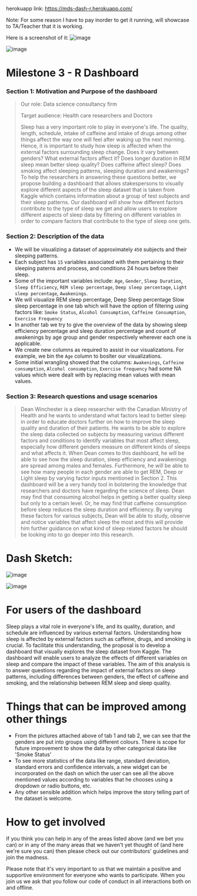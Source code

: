 herokuapp link: https://mds-dash-r.herokuapp.com/

Note: For some reason I have to pay inorder to get it running, will showcase to TA/Teacher that it is working.

Here is a screenshot of it:
![image](https://user-images.githubusercontent.com/61757423/224630758-567bb8c5-3c62-4b92-b3fd-51f9f23cb25b.png)

![image](https://user-images.githubusercontent.com/61757423/224631006-22340e3a-709c-4f50-b19a-73abf2f2ecec.png)


# Milestone 3 - R Dashboard
### Section 1: Motivation and Purpose of the dashboard

> Our role: Data science consultancy firm
>
> Target audience: Health care researchers and Doctors
>
> Sleep has a very important role to play in everyone's life. The quality, length, schedule, intake of caffeine and intake of drugs among other things affect the way one will feel after waking up the next morning. Hence, it is important to study how sleep is affected when the external factors surrounding sleep change. Does it vary between genders? What external factors affect it? Does longer duration in REM sleep mean better sleep quality? Does caffeine affect sleep? Does smoking affect sleeping patterns, sleeping duration and awakenings? To help the researchers in answering these questions better, we propose building a dashboard that allows stakespersons to visually explore different aspects of the sleep dataset that is taken from Kaggle which contains information about a group of test subjects and their sleep patterns. Our dashboard will show how different factors contribute to the type of sleep we get and allow users to explore different aspects of sleep data by filtering on different variables in order to compare factors that contribute to the type of sleep one gets.

### Section 2: Description of the data

- We will be visualizing a dataset of approximately `450` subjects and their sleeping patterns.
- Each subject has `15` variables associated with them pertaining to their sleeping paterns and process, and conditions 24 hours before their sleep. 
- Some of the important variables include: `Age`, `Gender`, `Sleep Duration`, `Sleep Efficiency`, `REM sleep percentage`, `Deep sleep percentage`, `Light sleep percentage`, `Awakenings`.
- We will visualize REM sleep percentage, Deep Sleep percentage Slow sleep percentage in one tab which will have the option of filtering using factors like: `Smoke Status`, `Alcohol Consumption`, `Caffeine Consumption`, `Exercise Frequency` 
- In another tab we try to give the overview of the data by showing sleep efficiency percentage and sleep duration percentage and count of awakenings by age group and gender respectively wherever each one is applicable.
- We create new columns as required to assist in our visualizations. For example, we bin the `Age` column to boslter our visualizations.
- Some initial wrangling showed that the columns: `Awakenings`, `Caffeine consumption`, `Alcohol consumption`, `Exercise frequency` had some NA values which were dealt with by replacing mean values with mean values.

### Section 3: Research questions and usage scenarios

> Dean Winchester is a sleep researcher with the Canadian Ministry of Health and he wants to understand what factors lead to better sleep in order to educate doctors further on how to improve the sleep quality and duration of their patients. He wants to be able to explore the sleep data collected on subjects by measuring various different factors and conditions to identify variables that most affect sleep, especially how different genders measure on different kinds of sleeps and what affects it. When Dean comes to this dashboard, he will be able to see how the sleep duration, sleep efficiency and awakenings are spread among males and females. Furthermore, he will be able to see how many people in each gender are able to get REM, Deep or Light sleep by varying factor inputs mentioned in Section 2. This dashboard will be a very handy tool in bolstering the knowledge that researchers and doctors have regarding the science of sleep. Dean may find that consuming alcohol helps in getting a better quality sleep but only to a certain level. Or, he may find that caffeine consumption before sleep reduces the sleep duration and efficiency. By varying these factors for various subjects, Dean will be able to study, observe and notice variables that affect sleep the most and this will provide him further guidance on what kind of sleep related factors he should be looking into to go deeper into this research.


# Dash Sketch:


![image](https://user-images.githubusercontent.com/61757423/220833021-9431a3d6-04e8-469a-b4c1-dfeeef92fd37.png)

![image](https://user-images.githubusercontent.com/61757423/220833031-102f7831-b810-41fb-81f4-7e775c6eca5a.png)

# For users of the dashboard

Sleep plays a vital role in everyone's life, and its quality, duration, and schedule are influenced by various external factors. Understanding how sleep is affected by external factors such as caffeine, drugs, and smoking is crucial. To facilitate this understanding, the proposal is to develop a dashboard that visually explores the sleep dataset from Kaggle. The dashboard will enable users to analyze the effects of different variables on sleep and compare the impact of these variables. The aim of this analysis is to answer questions regarding the impact of external factors on sleep patterns, including differences between genders, the effect of caffeine and smoking, and the relationship between REM sleep and sleep quality.

# Things that can be improved among other things

- From the pictures attached above of tab 1 and tab 2, we can see that the genders are put into groups using different colours. There is scope for future improvement to show the data by other categorical data like 'Smoke Status'
- To see more statistics of the data like range, standard deviation, standard errors and confidence intervals, a new widget can be incorporated on the dash on which the user can see all the above mentioned values according to variables that he chooses using a dropdown or radio buttons, etc.
- Any other sensible addition which helps improve the story telling part of the dataset is welcome.

# How to get involved

If you think you can help in any of the areas listed above (and we bet you can) or in any of the many areas that we haven't yet thought of (and here we're sure you can) then please check out our contributors' guidelines and join the madness.

Please note that it's very important to us that we maintain a positive and supportive environment for everyone who wants to participate. When you join us we ask that you follow our code of conduct in all interactions both on and offline.




